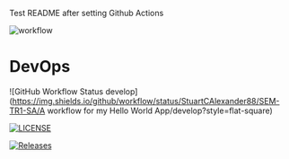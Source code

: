 Test README after setting Github Actions

![workflow](https://github.com/StuartCAlexander88/SEM-TR1-SA/actions/workflows/main.yml/badge.svg)

# DevOps
![GitHub Workflow Status develop](https://img.shields.io/github/workflow/status/StuartCAlexander88/SEM-TR1-SA/A workflow for my Hello World App/develop?style=flat-square)


[![LICENSE](https://img.shields.io/github/license/StuartCAlexander88/devops.svg?style=flat-square)](https://github.com/<github-username>/devops/blob/master/LICENSE)

[![Releases](https://img.shields.io/github/release/StuartCAlexander88/devops/all.svg?style=flat-square)](https://github.com/<github-username>/devops/releases)
